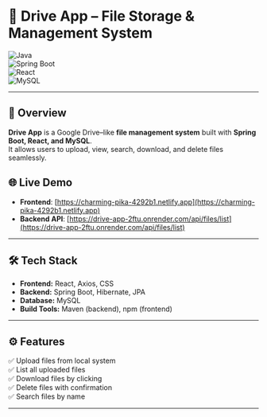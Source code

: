 # 📂 Drive App – File Storage & Management System  

![Java](https://img.shields.io/badge/Java-ED8B00?style=for-the-badge&logo=openjdk&logoColor=white)  
![Spring Boot](https://img.shields.io/badge/Spring%20Boot-6DB33F?style=for-the-badge&logo=springboot&logoColor=white)  
![React](https://img.shields.io/badge/React-20232A?style=for-the-badge&logo=react&logoColor=61DAFB)  
![MySQL](https://img.shields.io/badge/MySQL-005C84?style=for-the-badge&logo=mysql&logoColor=white)  

---

## 📌 Overview  
**Drive App** is a Google Drive–like **file management system** built with **Spring Boot, React, and MySQL**.  
It allows users to upload, view, search, download, and delete files seamlessly.  

## 🌐 Live Demo
- **Frontend**: [https://charming-pika-4292b1.netlify.app](https://charming-pika-4292b1.netlify.app)  
- **Backend API**: [https://drive-app-2ftu.onrender.com/api/files/list](https://drive-app-2ftu.onrender.com/api/files/list)

---

## 🛠️ Tech Stack  
- **Frontend:** React, Axios, CSS  
- **Backend:** Spring Boot, Hibernate, JPA  
- **Database:** MySQL  
- **Build Tools:** Maven (backend), npm (frontend)  

---

## ⚙️ Features  
✅ Upload files from local system  
✅ List all uploaded files  
✅ Download files by clicking  
✅ Delete files with confirmation  
✅ Search files by name  

---

